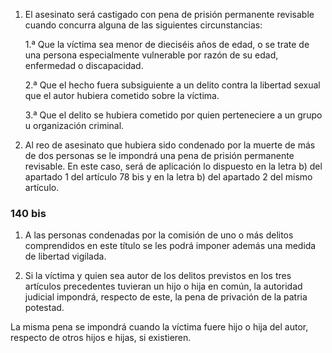 1. El asesinato será castigado con pena de prisión permanente revisable cuando concurra alguna de las siguientes circunstancias:
	
	1.ª Que la víctima sea menor de dieciséis años de edad, o se trate de una persona especialmente vulnerable por razón de su edad, enfermedad o discapacidad.
	
	2.ª Que el hecho fuera subsiguiente a un delito contra la libertad sexual que el autor hubiera cometido sobre la víctima.
	
	3.ª Que el delito se hubiera cometido por quien perteneciere a un grupo u organización criminal.
	
2. Al reo de asesinato que hubiera sido condenado por la muerte de más de dos personas se le impondrá una pena de prisión permanente revisable. En este caso, será de aplicación lo dispuesto en la letra b) del apartado 1 del artículo 78 bis y en la letra b) del apartado 2 del mismo artículo.

### 140 bis
1. A las personas condenadas por la comisión de uno o más delitos comprendidos en este título se les podrá imponer además una medida de libertad vigilada.

2. Si la víctima y quien sea autor de los delitos previstos en los tres artículos precedentes tuvieran un hijo o hija en común, la autoridad judicial impondrá, respecto de este, la pena de privación de la patria potestad.

La misma pena se impondrá cuando la víctima fuere hijo o hija del autor, respecto de otros hijos e hijas, si existieren.